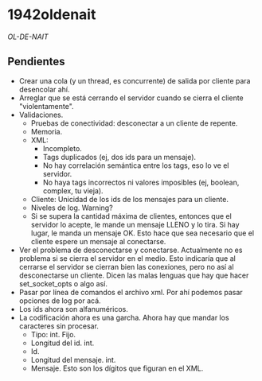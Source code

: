 # 1942oldenait
*OL-DE-NAIT*

## Pendientes
- Crear una cola (y un thread, es concurrente) de salida por cliente para desencolar ahí.
- Arreglar que se está cerrando el servidor cuando se cierra el cliente "violentamente".
- Validaciones.
    - Pruebas de conectividad: desconectar a un cliente de repente.
    - Memoria.
    - XML:
      - Incompleto.
      - Tags duplicados (ej, dos ids para un mensaje).
      - No hay correlación semántica entre los tags, eso lo ve el servidor.
      - No haya tags incorrectos ni valores imposibles (ej, boolean, complex, tu vieja).
    - Cliente: Unicidad de los ids de los mensajes para un cliente.
    - Niveles de log. Warning?
    - Si se supera la cantidad máxima de clientes, entonces que el servidor lo acepte, le mande un mensaje LLENO y lo tira. Si hay lugar, le manda un mensaje OK. Esto hace que sea necesario que el cliente espere un mensaje al conectarse.
- Ver el problema de desconectarse y conectarse. Actualmente no es problema si se cierra el servidor en el medio. Esto indicaría que al cerrarse el servidor se cierran bien las conexiones, pero no así al desconectarse un cliente. Dicen las malas lenguas que hay que hacer set_socket_opts o algo así.
- Pasar por línea de comandos el archivo xml. Por ahí podemos pasar opciones de log por acá.
- Los ids ahora son alfanuméricos.
- La codificación ahora es una garcha. Ahora hay que mandar los caracteres sin procesar.
  - Tipo: int. Fijo.
  - Longitud del id. int.
  - Id.
  - Longitud del mensaje. int.
  - Mensaje. Esto son los dígitos que figuran en el XML.
